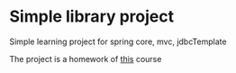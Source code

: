 # Simple library project
Simple learning project for spring core, mvc, jdbcTemplate

The project is a homework of [this](https://www.udemy.com/course/spring-alishev/) course
